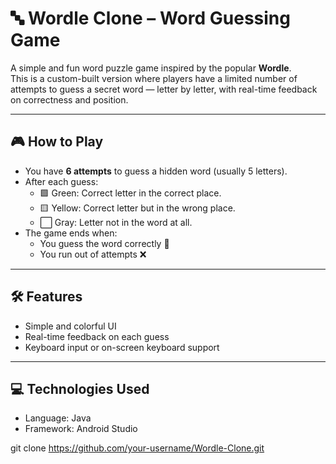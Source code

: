 # 🔤 Wordle Clone – Word Guessing Game

A simple and fun word puzzle game inspired by the popular **Wordle**.  
This is a custom-built version where players have a limited number of attempts to guess a secret word — letter by letter, with real-time feedback on correctness and position.

---

## 🎮 How to Play

- You have **6 attempts** to guess a hidden word (usually 5 letters).
- After each guess:
  - 🟩 Green: Correct letter in the correct place.
  - 🟨 Yellow: Correct letter but in the wrong place.
  - ⬜ Gray: Letter not in the word at all.
- The game ends when:
  - You guess the word correctly 🎉
  - You run out of attempts ❌

---

## 🛠️ Features

- Simple and colorful UI
- Real-time feedback on each guess
- Keyboard input or on-screen keyboard support 


---

## 💻 Technologies Used

- Language: Java
- Framework: Android Studio



git clone https://github.com/your-username/Wordle-Clone.git
